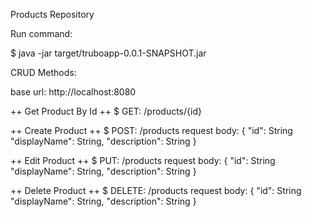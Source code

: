 Products Repository

Run command:

$ java -jar target/truboapp-0.0.1-SNAPSHOT.jar

CRUD Methods:

base url: http://localhost:8080

++ Get Product By Id ++ 
$ GET: /products/{id}

++ Create Product ++ 
$ POST: /products
request body: 
{
	"id": String
	"displayName": String,
	"description": String
}

++ Edit Product ++ 
$ PUT: /products
request body: 
{
	"id": String
	"displayName": String,
	"description": String
}

++ Delete Product ++ 
$ DELETE: /products
request body: 
{
	"id": String
	"displayName": String,
	"description": String
}